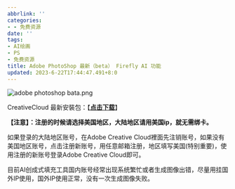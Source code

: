 ```yaml
---
abbrlink: ''
categories:
- - 免费资源
date: ''
tags:
- AI绘画
- PS
- 免费资源
title: Adobe PhotoShop 最新（beta） Firefly AI 功能
updated: 2023-6-22T17:44:47.491+8:0
---
```

![adobe photoshop bata.png](https://s2.loli.net/2023/06/22/xpX82jIsAzWJk4L.png)

CreativeCloud 最新安裝包：【**[点击下载](https://creativecloud.adobe.com/apps/download/creative-cloud)**】

**【注意】：注册的时候请选择美国地区，大陆地区请用美国ip，就无需绑卡。**

如果登录的大陆地区账号，在Adobe Creative Cloud裡面先注销账号，如果没有美国地区账号，点击注册新账号，用任意邮箱注册，地区填写美国(特别重要)，使用注册的新账号登录Adobe Creative Cloud即可。

目前AI创成式填充工具国内账号经常出现系统繁忙或者生成图像出错，尽量用挂国外IP使用，国外IP使用正常，没有一次生成图像失败。
